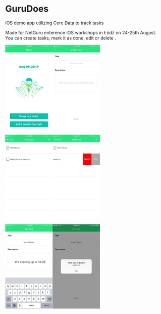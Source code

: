 # GuruDoes

iOS demo app utilizing Core Data to track tasks

Made for NetGuru enterence iOS workshops in Łódź on 24-25th August. 
You can create tasks, mark it as done, edit or delete .





<img src = "ScreenShots/GuruDoes1.jpg" width = "150" ><img src = "ScreenShots/GuruDoes2.jpg" width = "150" >

<img src = "ScreenShots/GuruDoes3.jpg" width = "150" ><img src = "ScreenShots/GuruDoes4.jpg" width = "150" >

<img src = "ScreenShots/GuruDoes5.jpg" width = "150" ><img src = "ScreenShots/GuruDoes6.jpg" width = "150" >

